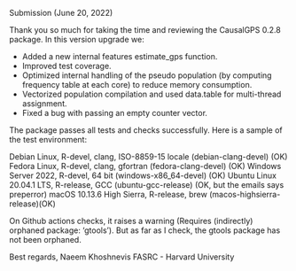 Submission (June 20, 2022)

Thank you so much for taking the time and reviewing the CausalGPS 0.2.8 package. In this version upgrade we:


- Added a new internal features estimate_gps function.
- Improved test coverage.
- Optimized internal handling of the pseudo population (by computing frequency table at each core) to reduce memory consumption.
- Vectorized population compilation and used data.table for multi-thread assignment.
- Fixed a bug with passing an empty counter vector. 


The package passes all tests and checks successfully. Here is a sample of the test environment:

Debian Linux, R-devel, clang, ISO-8859-15 locale (debian-clang-devel) (OK)
Fedora Linux, R-devel, clang, gfortran (fedora-clang-devel) (OK)
Windows Server 2022, R-devel, 64 bit (windows-x86_64-devel) (OK)
Ubuntu Linux 20.04.1 LTS, R-release, GCC (ubuntu-gcc-release) (OK, but the emails says preperror)
macOS 10.13.6 High Sierra, R-release, brew (macos-highsierra-release)(OK)

On Github actions checks, it raises a warning (Requires (indirectly) orphaned package: ‘gtools’). But as far as I check, the gtools package has not been orphaned. 


Best regards, 
Naeem Khoshnevis 
FASRC - Harvard University
